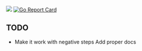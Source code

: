[![](https://img.shields.io/static/v1?label=godev&message=reference&color=00add8)](https://pkg.go.dev/github.com/aruiz14?tab=doc)
[![Go Report Card](https://goreportcard.com/badge/github.com/aruiz14/slice)](https://goreportcard.com/report/github.com/aruiz14/slice)

## TODO
 - Make it work with negative steps
  Add proper docs